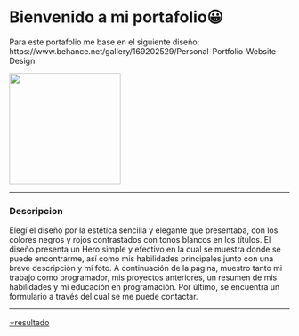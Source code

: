 <h1 >Bienvenido a mi portafolio😀</h1>

<p>Para este portafolio me base en el siguiente diseño: https://www.behance.net/gallery/169202529/Personal-Portfolio-Website-Design</p>
<img src="https://github.com/LeonelBarchetta/TPFINAL1/assets/131781035/5287942d-4b03-4468-b69b-e1d66c27f8a7" width="200"/>
<hr>
<h3>Descripcion</h3>
<p>Elegí el diseño por la estética sencilla y elegante que presentaba, con los colores negros y rojos contrastados con tonos blancos en los títulos. El diseño presenta un Hero simple y efectivo en la cual se muestra donde se puede encontrarme, así como mis habilidades principales junto con una breve descripción y mi foto. A continuación de la página, muestro tanto mi trabajo como programador, mis proyectos anteriores, un resumen de mis habilidades y mi educación en programación. Por último, se encuentra un formulario a través del cual se me puede contactar.</p>
<hr>
<a href="https://leonelbarchetta.github.io/Portafolio/" target="_blank">⭐resultado</a>
